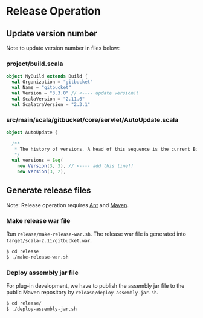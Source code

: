 Release Operation
========

Update version number
--------

Note to update version number in files below:

### project/build.scala

```scala
object MyBuild extends Build {
  val Organization = "gitbucket"
  val Name = "gitbucket"
  val Version = "3.3.0" // <---- update version!!
  val ScalaVersion = "2.11.6"
  val ScalatraVersion = "2.3.1"
```

### src/main/scala/gitbucket/core/servlet/AutoUpdate.scala

```scala
object AutoUpdate {

  /**
   * The history of versions. A head of this sequence is the current BitBucket version.
   */
  val versions = Seq(
    new Version(3, 3), // <---- add this line!!
    new Version(3, 2),
```

Generate release files
--------

Note: Release operation requires [Ant](http://ant.apache.org/) and [Maven](https://maven.apache.org/).

### Make release war file

Run `release/make-release-war.sh`. The release war file is generated into `target/scala-2.11/gitbucket.war`.

```bash
$ cd release
$ ./make-release-war.sh
```

### Deploy assembly jar file

For plug-in development, we have to publish the assembly jar file to the public Maven repository by `release/deploy-assembly-jar.sh`.

```bash
$ cd release/
$ ./deploy-assembly-jar.sh
```
